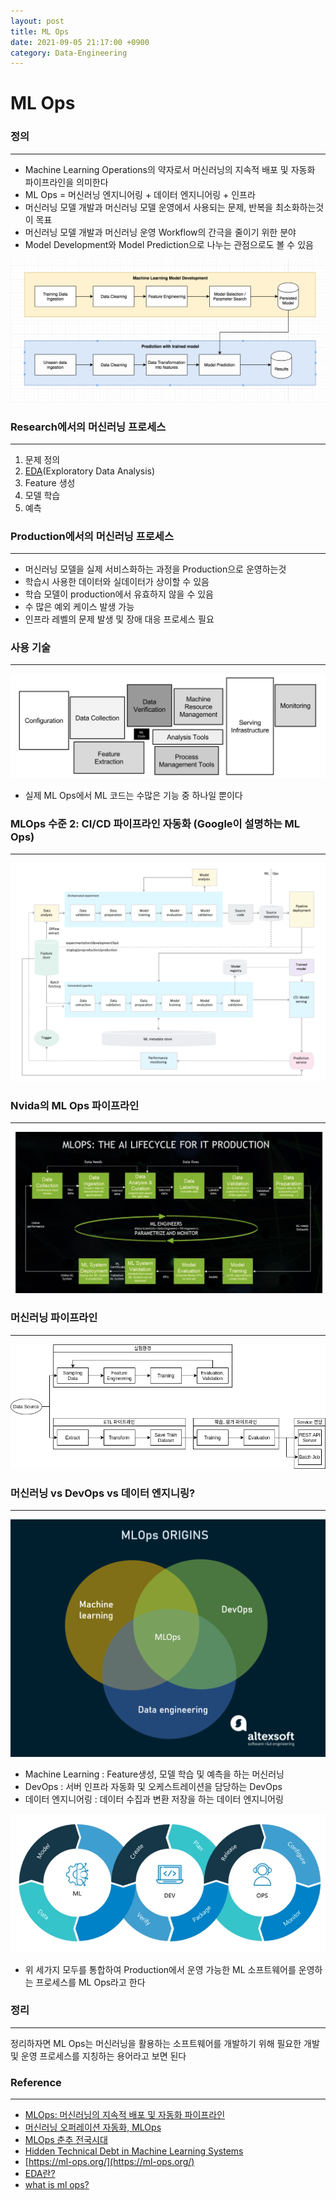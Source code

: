 ```yaml
---
layout: post
title: ML Ops 
date: 2021-09-05 21:17:00 +0900
category: Data-Engineering 
---
```

# ML Ops

### 정의

---

- Machine Learning Operations의 약자로서 머신러닝의 지속적 배포 및 자동화 파이프라인을 의미한다
- ML Ops = 머신러닝 엔지니어링 + 데이터 엔지니어링 + 인프라
- 머신러닝 모델 개발과 머신러닝 모델 운영에서 사용되는 문제, 반복을 최소화하는것이 목표
- 머신러닝 모델 개발과 머신러닝 운영 Workflow의 간극을 줄이기 위한 분야
- Model Development와 Model Prediction으로 나누는 관점으로도 볼 수 있음

![Untitled](/assets/img/ML%20Ops%20d9f536b79cba4b2d8cd26fa30ef0597a/Untitled.png)

### Research에서의 머신러닝 프로세스

---

1. 문제 정의
2. [EDA](https://eda-ai-lab.tistory.com/13)(Exploratory Data Analysis)
3. Feature 생성
4. 모델 학습
5. 예측

### Production에서의 머신러닝 프로세스

---

- 머신러닝 모델을 실제 서비스화하는 과정을 Production으로 운영하는것
- 학습시 사용한 데이터와 실데이터가 상이할 수 있음
- 학습 모델이 production에서 유효하지 않을 수 있음
- 수 많은 예외 케이스 발생 가능
- 인프라 레벨의 문제 발생 및 장애 대응 프로세스 필요

### 사용 기술

---

![Untitled](/assets/img/ML%20Ops%20d9f536b79cba4b2d8cd26fa30ef0597a/Untitled%201.png)

- 실제 ML Ops에서 ML 코드는 수많은 기능 중 하나일 뿐이다

### MLOps 수준 2: CI/CD 파이프라인 자동화 (Google이 설명하는 ML Ops)

---

![Untitled](/assets/img/ML%20Ops%20d9f536b79cba4b2d8cd26fa30ef0597a/Untitled%202.png)

### Nvida의 ML Ops 파이프라인

---

![Untitled](/assets/img/ML%20Ops%20d9f536b79cba4b2d8cd26fa30ef0597a/Untitled%203.png)

### 머신러닝 파이프라인

---

![Untitled](/assets/img/ML%20Ops%20d9f536b79cba4b2d8cd26fa30ef0597a/Untitled%204.png)

### 머신러닝 vs DevOps vs 데이터 엔지니링?

---

![Untitled](/assets/img/ML%20Ops%20d9f536b79cba4b2d8cd26fa30ef0597a/Untitled%205.png)

- Machine Learning : Feature생성, 모델 학습 및 예측을 하는 머신러닝
- DevOps :  서버 인프라 자동화 및 오케스트레이션을 담당하는 DevOps
- 데이터 엔지니어링 : 데이터 수집과 변환 저장을 하는 데이터 엔지니어링

![Untitled](/assets/img/ML%20Ops%20d9f536b79cba4b2d8cd26fa30ef0597a/Untitled%206.png)

- 위 세가지 모두를 통합하여 Production에서 운영 가능한 ML 소프트웨어를 운영하는 프로세스를 ML Ops라고 한다

### 정리

---

정리하자면 ML Ops는 머신러닝을 활용하는 소프트웨어를 개발하기 위해 필요한 개발 및 운영 프로세스를 지칭하는 용어라고 보면 된다

### Reference

---

- [MLOps: 머신러닝의 지속적 배포 및 자동화 파이프라인](https://cloud.google.com/architecture/mlops-continuous-delivery-and-automation-pipelines-in-machine-learning?hl=ko)
- [머신러닝 오퍼레이션 자동화, MLOps](https://zzsza.github.io/mlops/2018/12/28/mlops/)
- [MLOps 춘추 전국시대](https://www.slideshare.net/zzsza/mlops-kr-mlops-210605)
- [Hidden Technical Debt in Machine Learning Systems](https://papers.nips.cc/paper/2015/file/86df7dcfd896fcaf2674f757a2463eba-Paper.pdf)
- [https://ml-ops.org/](https://ml-ops.org/)
- [EDA란?](https://eda-ai-lab.tistory.com/13)
- [what is ml ops?](https://blogs.nvidia.com/blog/2020/09/03/what-is-mlops/)

